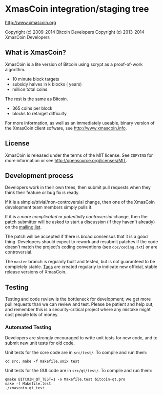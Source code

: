 XmasCoin integration/staging tree
================================

http://www.xmascoin.org

Copyright (c) 2009-2014 Bitcoin Developers
Copyright (c) 2013-2014 XmasCoin Developers

What is XmasCoin?
----------------

XmasCoin is a lite version of Bitcoin using scrypt as a proof-of-work algorithm.
 - 10 minute block targets
 - subsidy halves in k blocks ( years)
 -  million total coins

The rest is the same as Bitcoin.
 - 365 coins per block
 -  blocks to retarget difficulty

For more information, as well as an immediately useable, binary version of
the XmasCoin client sofware, see http://www.xmascoin.info.

License
-------

XmasCoin is released under the terms of the MIT license. See `COPYING` for more
information or see http://opensource.org/licenses/MIT.

Development process
-------------------

Developers work in their own trees, then submit pull requests when they think
their feature or bug fix is ready.

If it is a simple/trivial/non-controversial change, then one of the XmasCoin
development team members simply pulls it.

If it is a *more complicated or potentially controversial* change, then the patch
submitter will be asked to start a discussion (if they haven't already) on the
[mailing list](http://sourceforge.net/mailarchive/forum.php?forum_name=bitcoin-development).

The patch will be accepted if there is broad consensus that it is a good thing.
Developers should expect to rework and resubmit patches if the code doesn't
match the project's coding conventions (see `doc/coding.txt`) or are
controversial.

The `master` branch is regularly built and tested, but is not guaranteed to be
completely stable. [Tags](https://github.com/bitcoin/bitcoin/tags) are created
regularly to indicate new official, stable release versions of XmasCoin.

Testing
-------

Testing and code review is the bottleneck for development; we get more pull
requests than we can review and test. Please be patient and help out, and
remember this is a security-critical project where any mistake might cost people
lots of money.

### Automated Testing

Developers are strongly encouraged to write unit tests for new code, and to
submit new unit tests for old code.

Unit tests for the core code are in `src/test/`. To compile and run them:

    cd src; make -f makefile.unix test

Unit tests for the GUI code are in `src/qt/test/`. To compile and run them:

    qmake BITCOIN_QT_TEST=1 -o Makefile.test bitcoin-qt.pro
    make -f Makefile.test
    ./xmascoin-qt_test

